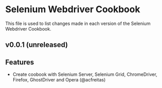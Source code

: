Selenium Webdriver Cookbook
==========================
This file is used to list changes made in each version of the Selenium Webdriver Cookbook.

v0.0.1 (unreleased)
-------------------

## Features

- Create coobook with Selenium Server, Selenium Grid, ChromeDriver, Firefox, GhostDriver and Opera (@acfreitas)
